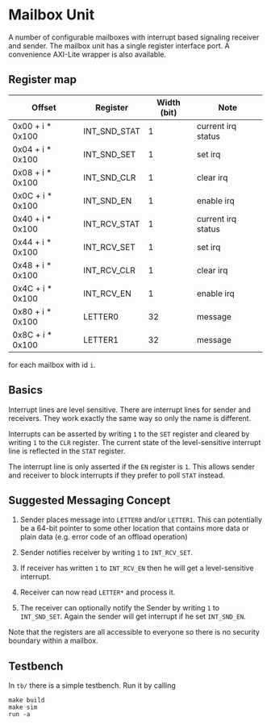 # Mailbox Unit

A number of configurable mailboxes with interrupt based signaling receiver and
sender. The mailbox unit has a single register interface port. A convenience
AXI-Lite wrapper is also available.

## Register map

| Offset            | Register         | Width (bit)   | Note                 |
| --------          | ----------       | ------        |	------               |
| 0x00 + i * 0x100  | INT\_SND\_STAT   |  1            |	 current irq status  |
| 0x04 + i * 0x100  | INT\_SND\_SET    |  1            |	 set irq             |
| 0x08 + i * 0x100  | INT\_SND\_CLR    |  1            |	 clear irq           |
| 0x0C + i * 0x100  | INT\_SND\_EN     |  1            |	 enable irq          |
| 0x40 + i * 0x100  | INT\_RCV\_STAT   |  1            |	 current irq status  |
| 0x44 + i * 0x100  | INT\_RCV\_SET    |  1            |	 set irq             |
| 0x48 + i * 0x100  | INT\_RCV\_CLR    |  1            |	 clear irq           |
| 0x4C + i * 0x100  | INT\_RCV\_EN     |  1            |	 enable irq          |
| 0x80 + i * 0x100  | LETTER0          |  32           |	 message             |
| 0x8C + i * 0x100  | LETTER1          |  32           |	 message             |

for each mailbox with id `i`.

## Basics
   Interrupt lines are level sensitive. There are interrupt lines for sender and
   receivers. They work exactly the same way so only the name is different.

   Interrupts can be asserted by writing `1` to the `SET` register and cleared
   by writing `1` to the `CLR` register. The current state of the
   level-sensitive interrupt line is reflected in the `STAT` register.

   The interrupt line is only asserted if the `EN` register is `1`. This allows
   sender and receiver to block interrupts if they prefer to poll `STAT`
   instead.

## Suggested Messaging Concept

1. Sender places message into `LETTER0` and/or `LETTER1`. This can potentially
   be a 64-bit pointer to some other location that contains more data or plain
   data (e.g. error code of an offload operation)

2. Sender notifies receiver by writing `1` to `INT_RCV_SET`.

3. If receiver has written `1` to `INT_RCV_EN` then he will get a
   level-sensitive interrupt.

4. Receiver can now read `LETTER*` and process it.

5. The receiver can optionally notify the Sender by writing `1` to
   `INT_SND_SET`. Again the sender will get interrupt if he set `INT_SND_EN`.

Note that the registers are all accessible to everyone so there is no security
boundary within a mailbox.

## Testbench
In `tb/` there is a simple testbench. Run it by calling

```
make build
make sim
run -a
```
